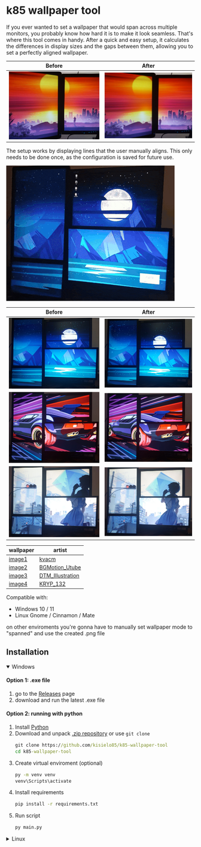 # k85 wallpaper tool

If you ever wanted to set a wallpaper that would span across multiple monitors, you probably know how hard it is to make it look seamless. That's where this tool comes in handy. After a quick and easy setup, it calculates the differences in display sizes and the gaps between them, allowing you to set a perfectly aligned wallpaper.


| Before                                              | After                                             |
| ----------------------------------------------------- | --------------------------------------------------- |
| ![wallpaper before](assets/github_img/1_before.jpg) | ![wallpaper after](assets/github_img/1_after.jpg) |

The setup works by displaying lines that the user manually aligns. This only needs to be done once, as the configuration is saved for future use.

![configuration gif](assets/github_img/setup.gif)
<br>


| Before                                              | After                                             |
| ----------------------------------------------------- | --------------------------------------------------- |
| ![wallpaper before](assets/github_img/2_before.jpg) | ![wallpaper after](assets/github_img/2_after.jpg) |
| ![wallpaper before](assets/github_img/3_before.jpg) | ![wallpaper after](assets/github_img/3_after.jpg) |
| ![wallpaper before](assets/github_img/4_before.jpg) | ![wallpaper after](assets/github_img/4_after.jpg) |


| wallpaper                                                                                              | artist                                                           |
| -------------------------------------------------------------------------------------------------------- | ------------------------------------------------------------------ |
| [image1](https://www.reddit.com/media?url=https%3A%2F%2Fi.redd.it%2Fg9mkm42rvu0b1.jpg)                 | [kvacm](https://www.instagram.com/kvacm)                         |
| [image2](https://www.freepik.com/free-vector/night-ocean-landscape-full-moon-stars-shine_17740155.htm) | [BGMotion_Utube](https://www.youtube.com/@BGMotion_Utube/videos) |
| [image3](https://www.behance.net/gallery/48555649/80s-Pantera)                                         | [DTM_Illustration](https://www.behance.net/deto)                 |
| [image4](https://www.pixiv.net/en/artworks/84466005)                                                   | [KRYP_132](https://www.pixiv.net/en/users/16096005)           |

Compatible with:

* Windows 10 / 11
* Linux Gnome / Cinnamon / Mate

on other enviroments you're gonna have to manually set wallpaper mode to "spanned" and use the created .png file

## Installation

<details open>
<summary>Windows</summary>

#### Option 1: .exe file

1. go to the [Releases](https://github.com/kisielo85/k85-wallpaper-tool/releases) page
2. download and run the latest .exe file

#### Option 2: running with python

1. Install [Python](https://www.python.org/downloads/)
2. Download and unpack [.zip repository](https://github.com/kisielo85/k85-wallpaper-tool/archive/refs/heads/main.zip) or use `git clone`
   ```cmd
   git clone https://github.com/kisielo85/k85-wallpaper-tool
   cd k85-wallpaper-tool
   ```
3. Create virtual enviroment (optional)
   ```cmd
   py -m venv venv
   venv\Scripts\activate
   ```
4. Install requirements
   ```cmd
   pip install -r requirements.txt
   ```
5. Run script
   ```bash
   py main.py
   ```
</details>

<details>
<summary>Linux</summary>

1. Install dependencies
   ```bash
   sudo apt update
   apt install zenity python3 python3-pip python3-venv python3-tk
   ```
2. Download and unpack [.zip repository](https://github.com/kisielo85/k85-wallpaper-tool/archive/refs/heads/main.zip) or use `git clone`
   ```bash
   git clone https://github.com/kisielo85/k85-wallpaper-tool
   cd k85-wallpaper-tool
   ```
3. Create virtual enviroment
   ```bash
   python3 -m venv venv
   source venv/bin/activate
   ```
4. Install requirements
   ```bash
   pip install -r requirements.txt
   ```
5. Run script
   ```bash
   python3 main.py
   ```
</details>
